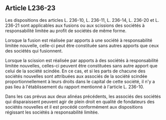 Article L236-23
----
Les dispositions des articles L. 236-10, L. 236-11, L. 236-14, L. 236-20 et L.
236-21 sont applicables aux fusions ou aux scissions des sociétés à
responsabilité limitée au profit de sociétés de même forme.

Lorsque la fusion est réalisée par apports à une société à responsabilité
limitée nouvelle, celle-ci peut être constituée sans autres apports que ceux des
sociétés qui fusionnent.

Lorsque la scission est réalisée par apports à des sociétés à responsabilité
limitée nouvelles, celles-ci peuvent être constituées sans autre apport que
celui de la société scindée. En ce cas, et si les parts de chacune des sociétés
nouvelles sont attribuées aux associés de la société scindée proportionnellement
à leurs droits dans le capital de cette société, il n'y a pas lieu à
l'établissement du rapport mentionné à l'article L. 236-10.

Dans les cas prévus aux deux alinéas précédents, les associés des sociétés qui
disparaissent peuvent agir de plein droit en qualité de fondateurs des sociétés
nouvelles et il est procédé conformément aux dispositions régissant les sociétés
à responsabilité limitée.
